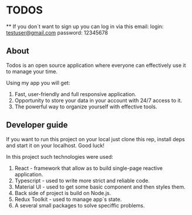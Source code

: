 # TODOS
** If you don`t want to sign up you can log in via this email:
login: testuser@gmail.com
password: 12345678
## About
Todos is an open source application where everyone can effectively use it to manage your time.

Using my app you will get: 
1. Fast, user-friendly and full responsive application.
2. Opportunity to store your data in your account with 24/7 access to it.
3. The powerful way to organize yourself with effective tools.

## Developer guide

If you want to run this project on your local just clone this rep, install deps and start it on your localhost. Good luck!

In this project such technologies were used:
1. React - framework that allow as to build single-page reactive application.
2. Typescript - used to write more strict and reliable code.
3. Material UI - used to get some basic component and then styles them.
4. Back side of project is build on Node.js.
5. Redux Toolkit - used to manage app`s state.
6. A several small packages to solve speciffic problems.


